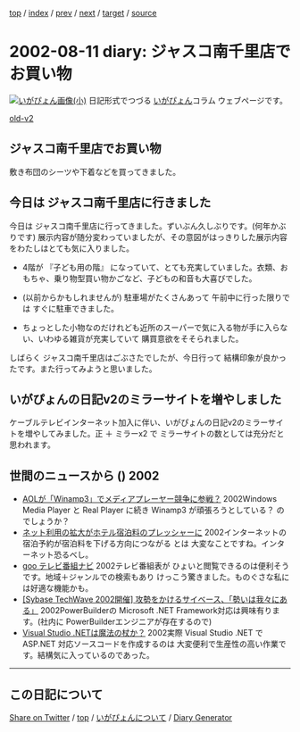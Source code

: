 [top](https://igapyon.github.io/diary/) 
 / [index](https://igapyon.github.io/diary/2002/index.html) 
 / [prev](https://igapyon.github.io/diary/2002/ig020809.html) 
 / [next](https://igapyon.github.io/diary/2002/ig020812.html) 
 / [target](https://igapyon.github.io/diary/2002/ig020811.html) 
 / [source](https://github.com/igapyon/diary/blob/gh-pages/2002/ig020811.html.src.md) 

2002-08-11 diary: ジャスコ南千里店でお買い物
=====================================================================================================
[![いがぴょん画像(小)](https://igapyon.github.io/diary/images/iga200306s.jpg "いがぴょん")](https://igapyon.github.io/diary/memo/memoigapyon.html) 日記形式でつづる [いがぴょん](https://igapyon.github.io/diary/memo/memoigapyon.html)コラム ウェブページです。

[old-v2](ig020811-orig.html)

## ジャスコ南千里店でお買い物

敷き布団のシーツや下着などを買ってきました。


## 今日は ジャスコ南千里店に行きました

今日は ジャスコ南千里店に行ってきました。ずいぶん久しぶりです。(何年かぶりです) 展示内容が随分変わっていましたが、その意図がはっきりした展示内容をわたしはとても気に入りました。

* 4階が 『子ども用の階』 になっていて、とても充実していました。衣類、おもちゃ、乗り物型買い物かごなど、子どもの和音も大喜びでした。
  
* (以前からかもしれませんが) 駐車場がたくさんあって 午前中に行った限りでは
  すぐに駐車できました。
  
* ちょっとした小物なのだけれども近所のスーパーで気に入る物が手に入らない、いわゆる雑貨が充実していて
  購買意欲をそそられました。

しばらく ジャスコ南千里店はごぶさたでしたが、今日行って 結構印象が良かったです。また行ってみようと思いました。

## いがぴょんの日記v2のミラーサイトを増やしました

ケーブルテレビインターネット加入に伴い、いがぴょんの日記v2のミラーサイトを増やしてみました。正 ＋ ミラーx2 で ミラーサイトの数としては充分だと思われます。

## 世間のニュースから () 2002

* [AOLが「Winamp3」でメディアプレーヤー競争に参戦？](http://www.zdnet.co.jp/news/0208/10/nebt_11.html)  2002Windows Media Player と Real Player に続き Winamp3 が頑張ろうとしている？ のでしょうか？
* [ネット利用の拡大がホテル宿泊料のプレッシャーに](http://www.zdnet.co.jp/news/0208/10/nebt_06.html)  2002インターネットの宿泊予約が宿泊料を下げる方向につながる とは 大変なことですね。インターネット恐るべし。
* [goo テレビ番組ナビ](http://tv.goo.ne.jp/)  2002テレビ番組表が ひょいと閲覧できるのは便利そうです。地域＋ジャンルでの検索もあり けっこう驚きました。ものぐさな私には好適な機能かも。
* [[Sybase TechWave 2002開催] 攻勢をかけるサイベース、「勢いは我々にある」](http://www.atmarkit.co.jp/news/200208/08/sybase.html)  2002PowerBuilderの Microsoft .NET Framework対応は興味有ります。(社内に PowerBuilderエンジニアが存在するので)
* [Visual Studio .NETは魔法の杖か？](http://www.atmarkit.co.jp/fdotnet/opinion/kawamata/2002_07.html)  2002実際 Visual Studio .NET で ASP.NET 対応ソースコードを作成するのは 大変便利で生産性の高い作業です。結構気に入っているのであった。

----------------------------------------------------------------------------------------------------

## この日記について

[Share on Twitter](https://twitter.com/intent/tweet?hashtags=igapyon%2Cdiary%2C%E3%81%84%E3%81%8C%E3%81%B4%E3%82%87%E3%82%93&text=%E3%82%B8%E3%83%A3%E3%82%B9%E3%82%B3%E5%8D%97%E5%8D%83%E9%87%8C%E5%BA%97%E3%81%A7%E3%81%8A%E8%B2%B7%E3%81%84%E7%89%A9&url=https%3A%2F%2Figapyon.github.io%2Fdiary%2F2002%2Fig020811.html) / [top](https://igapyon.github.io/diary/) / [いがぴょんについて](https://igapyon.github.io/diary/memo/memoigapyon.html) / [Diary Generator](https://github.com/igapyon/igapyonv3)
